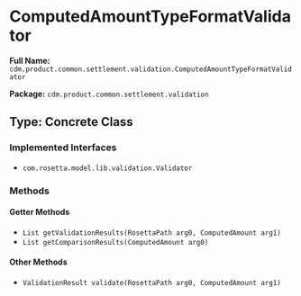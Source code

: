 # ComputedAmountTypeFormatValidator

**Full Name:** `cdm.product.common.settlement.validation.ComputedAmountTypeFormatValidator`

**Package:** `cdm.product.common.settlement.validation`

## Type: Concrete Class

### Implemented Interfaces

- `com.rosetta.model.lib.validation.Validator`

### Methods

#### Getter Methods

- `List getValidationResults(RosettaPath arg0, ComputedAmount arg1)`
- `List getComparisonResults(ComputedAmount arg0)`

#### Other Methods

- `ValidationResult validate(RosettaPath arg0, ComputedAmount arg1)`

